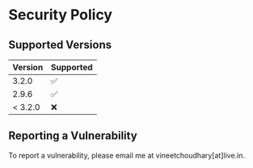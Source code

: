 # Security Policy

## Supported Versions

| Version | Supported          |
| ------- | ------------------ |
| 3.2.0   | :white_check_mark: |
| 2.9.6   | :white_check_mark: |
| < 3.2.0 | :x:                |

## Reporting a Vulnerability

To report a vulnerability, please email me at vineetchoudhary[at]live.in.
